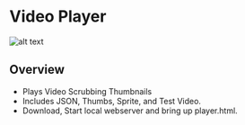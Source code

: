 # Video Player

![alt text](https://help.github.com/assets/images/site/be-social.gif)

## Overview
* Plays Video Scrubbing Thumbnails
* Includes JSON, Thumbs, Sprite, and Test Video.
* Download,  Start local webserver and bring up player.html.
